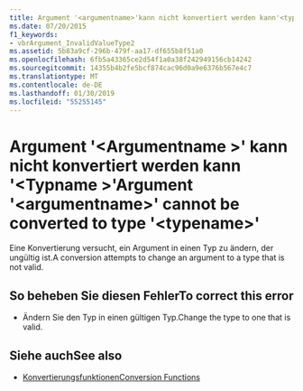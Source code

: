 ```yaml
---
title: Argument '<argumentname>'kann nicht konvertiert werden kann'<typename>"
ms.date: 07/20/2015
f1_keywords:
- vbrArgument_InvalidValueType2
ms.assetid: 5b83a9cf-296b-479f-aa17-df655b8f51a0
ms.openlocfilehash: 6fb5a43365ce2d54f1a0a38f242949156cb14242
ms.sourcegitcommit: 14355b4b2fe5bcf874cac96d0a9e6376b567e4c7
ms.translationtype: MT
ms.contentlocale: de-DE
ms.lasthandoff: 01/30/2019
ms.locfileid: "55255145"
---
```

# <a name="argument-argumentname-cannot-be-converted-to-type-typename"></a><span data-ttu-id="06296-102">Argument '\<Argumentname >' kann nicht konvertiert werden kann '\<Typname >'</span><span class="sxs-lookup"><span data-stu-id="06296-102">Argument '\<argumentname>' cannot be converted to type '\<typename>'</span></span>
<span data-ttu-id="06296-103">Eine Konvertierung versucht, ein Argument in einen Typ zu ändern, der ungültig ist.</span><span class="sxs-lookup"><span data-stu-id="06296-103">A conversion attempts to change an argument to a type that is not valid.</span></span>  
  
## <a name="to-correct-this-error"></a><span data-ttu-id="06296-104">So beheben Sie diesen Fehler</span><span class="sxs-lookup"><span data-stu-id="06296-104">To correct this error</span></span>  
  
-   <span data-ttu-id="06296-105">Ändern Sie den Typ in einen gültigen Typ.</span><span class="sxs-lookup"><span data-stu-id="06296-105">Change the type to one that is valid.</span></span>  
  
## <a name="see-also"></a><span data-ttu-id="06296-106">Siehe auch</span><span class="sxs-lookup"><span data-stu-id="06296-106">See also</span></span>
- [<span data-ttu-id="06296-107">Konvertierungsfunktionen</span><span class="sxs-lookup"><span data-stu-id="06296-107">Conversion Functions</span></span>](../../visual-basic/language-reference/functions/conversion-functions.md)
